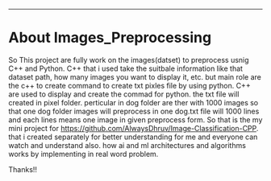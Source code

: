 ****************************************
About Images_Preprocessing
============
So This project are fully work on the images(datset) to preprocess usnig C++ and Python.
C++ that i used take the suitbale information like that dataset path, how many images you want to display it, etc. but main role are the c++ to create command to create txt pixles file by using python. C++ are used to display and create the commad for python. the txt file will created in pixel folder. perticular in dog folder are ther with 1000 images so that one dog folder images will preprocess in one dog.txt file will 1000 lines and each lines means one image in given preprocess form. So that is the my mini project for https://github.com/AlwaysDhruv/Image-Classification-CPP. that i created separately for better understanding for me and everyone can watch and understand also. how ai and ml architectures and algorithms works by implementing in real word problem.

Thanks!!
